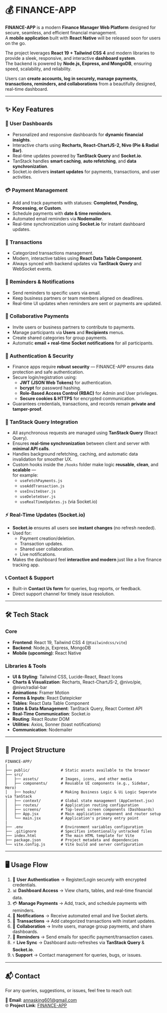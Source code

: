 # 💰 FINANCE-APP

**FINANCE-APP** is a modern **Finance Manager Web Platform** designed for secure, seamless, and efficient financial management.  
A **mobile application** built with **React Native** will be released soon for users on the go.  

The project leverages **React 19 + Tailwind CSS 4** and modern libraries to provide a sleek, responsive, and interactive **dashboard system**.  
The backend is powered by **Node.js, Express, and MongoDB**, ensuring speed, scalability, and reliability.  

Users can **create accounts, log in securely, manage payments, transactions, reminders, and collaborations** from a beautifully designed, real-time dashboard.  

---

## ✨ Key Features

### 👤 User Dashboards
- Personalized and responsive dashboards for **dynamic financial insights**.  
- Interactive charts using **Recharts, React-ChartJS-2, Nivo (Pie & Radial Bar)**.  
- Real-time updates powered by **TanStack Query** and **Socket.io**.  
- TanStack handles **smart caching**, **auto refetching**, and **data synchronization**.
- Socket.io delivers **instant updates** for payments, transactions, and user activities.

### 💳 Payment Management
- Add and track payments with statuses: **Completed, Pending, Processing, or Custom**.  
- Schedule payments with **date & time reminders**.  
- Automated email reminders via **Nodemailer**.  
- Real-time synchronization using **Socket.io** for instant dashboard updates.

### 💱 Transactions
- Categorized transactions management.  
- Modern, interactive tables using **React Data Table Component**.  
- Always synced with backend updates via **TanStack Query** and WebSocket events.  

### 📧 Reminders & Notifications
- Send reminders to specific users via email.  
- Keep business partners or team members aligned on deadlines.  
- Real-time UI updates when reminders are sent or payments are updated.

### 🤝 Collaborative Payments
- Invite users or business partners to contribute to payments.  
- Manage participants via **Users** and **Recipients** menus.  
- Create shared categories for group payments.  
- Automatic **email + real-time Socket notifications** for all participants.

### 🔐 Authentication & Security
- Finance apps require **robust security** — FINANCE-APP ensures data protection and safe authentication.  
- Secure login/registration using:  
  - **JWT (JSON Web Tokens)** for authentication.  
  - **bcrypt** for password hashing.  
  - **Role-Based Access Control (RBAC)** for Admin and User privileges.  
  - **Secure cookies & HTTPS** for encrypted communication.  
- Guarantees credentials, transactions, and records remain **private and tamper-proof**.

### 🧠 TanStack Query Integration
- All asynchronous requests are managed using **TanStack Query** (React Query).  
- Ensures **real-time synchronization** between client and server with **minimal API calls**.  
- Handles background refetching, caching, and automatic data invalidation for smoother UX.  
- Custom hooks inside the `/hooks` folder make logic **reusable**, **clean**, and **scalable** —  
  for example:
  - `useFetchPayments.js`  
  - `useAddTransaction.js`  
  - `useInviteUser.js`  
  - `useDeleteUser.js`  
  - `useRealTimeUpdates.js` (via Socket.io)  

### ⚡ Real-Time Updates (Socket.io)
- **Socket.io** ensures all users see **instant changes** (no refresh needed).  
- Used for:
  - Payment creation/deletion.
  - Transaction updates.
  - Shared user collaboration.
  - Live notifications.
- Makes the dashboard feel **interactive and modern** just like a live finance tracking app.

### 📞 Contact & Support
- Built-in **Contact Us form** for queries, bug reports, or feedback.  
- Direct support channel for timely issue resolution.

---

## 🛠️ Tech Stack

### Core
- **Frontend**: React 19, Tailwind CSS 4 (`@tailwindcss/vite`)  
- **Backend**: Node.js, Express, MongoDB  
- **Mobile (upcoming)**: React Native  

### Libraries & Tools
- **UI & Styling**: Tailwind CSS, Lucide-React, React Icons  
- **Charts & Visualization**: Recharts, React-ChartJS-2, @nivo/pie, @nivo/radial-bar  
- **Animations**: Framer Motion  
- **Forms & Inputs**: React Datepicker  
- **Tables**: React Data Table Component  
- **State & Data Management**: TanStack Query, React Context API  
- **Real-Time Communication**: Socket.io  
- **Routing**: React Router DOM  
- **Utilities**: Axios, Sonner (toast notifications)  
- **Communication**: Nodemailer  

---

## 📂 Project Structure

```
FINANCE-APP/
|
├── public/              # Static assets available to the browser
├── src/
│   ├── assets/          # Images, icons, and other media
│   ├── components/      # Reusable UI components (e.g., Sidebar, Hero)
│   ├── hooks/           # Making Business Logic & Ui Logic Seperate via TanStack
│   ├── context/         # Global state management (AppContext.jsx)
│   ├── routes/          # Application routing configuration
│   ├── screens/         # Top-level screen components (Dashboards)
│   ├── App.jsx          # Main application component and router setup
│   └── main.jsx         # Application's primary entry point
|
├── .env                 # Environment variables configuration
├── .gitignore           # Specifies intentionally untracked files
├── index.html           # The main HTML template for Vite
├── package.json         # Project metadata and dependencies
└── vite.config.js       # Vite build and server configuration
```

---

## 🖥️ Usage Flow

1. 🔑 **User Authentication** → Register/Login securely with encrypted credentials.  
2. 📊 **Dashboard Access** → View charts, tables, and real-time financial data.  
3. 💳 **Manage Payments** → Add, track, and schedule payments with reminders.  
4. 🔔 **Notifications** → Receive automated email and live Socket alerts.  
5. 💱 **Transactions** → Add categorized transactions with instant updates.  
6. 🤝 **Collaboration** → Invite users, manage group payments, and share dashboards.  
7. 📧 **Reminders** → Send emails for specific payment/transaction cases.  
8. ⚡ **Live Sync** → Dashboard auto-refreshes via **TanStack Query** & **Socket.io**.  
9. 📞 **Support** → Contact management for queries, bugs, or issues.  

---

## 📬 Contact

For any queries, suggestions, or issues, feel free to reach out:  

📧 **Email**: annasking601@gmail.com  
🌐 **Project Link**: [FINANCE-APP](https://finance-manage-kappa.vercel.app/)